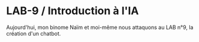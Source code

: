 # LAB-9 / Introduction à l'IA

Aujourd'hui, mon binome Naïm et moi-même nous attaquons au LAB n°9, la création d'un chatbot.
